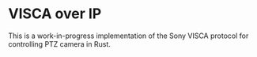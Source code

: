 # VISCA over IP

This is a work-in-progress implementation of the Sony VISCA protocol for controlling PTZ camera in Rust.
